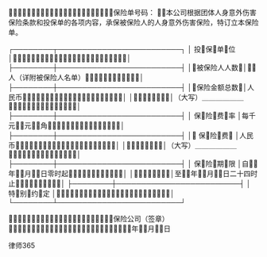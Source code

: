 
 保险单号码：
本公司根据团体人身意外伤害保险条款和投保单的各项内容，承保被保险人的人身意外伤害保险，特订立本保险单。


┌────────┬─────────────────────────┐
│ 投保单位 ││
├────────┼─────────────────────────┤
│被保险人人数│人（详附被保险人名单）│
├────────┼─────────────────────────┤
│保险金额总数│人民币│
││（大写）＿＿＿＿＿＿│
├────────┼─────────────────────────┤
│ 保险费率 │每千元元角│
├────────┼─────────────────────────┤
│ 保险费 │人民币│
││（大写）＿＿＿＿＿＿│
├────────┼─────────────────────────┤
│ 保险期限 │自年月日零时起│
││至年月日二十四时止│
├────────┼─────────────────────────┤
│ 特别约定 ││
└────────┴─────────────────────────┘


保险公司（签章）
年月日




 
律师365






 


 

 
 
 
 
 
  


  
 

  


  


  
 
 
 
 


